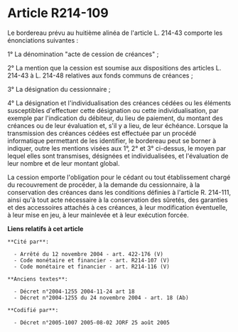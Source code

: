 # Article R214-109

Le bordereau prévu au huitième alinéa de l'article L. 214-43 comporte les énonciations suivantes :

1° La dénomination "acte de cession de créances" ;

2° La mention que la cession est soumise aux dispositions des articles L. 214-43 à L. 214-48 relatives aux fonds communs de
créances ;

3° La désignation du cessionnaire ;

4° La désignation et l'individualisation des créances cédées ou les éléments susceptibles d'effectuer cette désignation ou
cette individualisation, par exemple par l'indication du débiteur, du lieu de paiement, du montant des créances ou de leur
évaluation et, s'il y a lieu, de leur échéance. Lorsque la transmission des créances cédées est effectuée par un procédé
informatique permettant de les identifier, le bordereau peut se borner à indiquer, outre les mentions visées aux 1°, 2° et 3°
ci-dessus, le moyen par lequel elles sont transmises, désignées et individualisées, et l'évaluation de leur nombre et de leur
montant global.

La cession emporte l'obligation pour le cédant ou tout établissement chargé du recouvrement de procéder, à la demande du
cessionnaire, à la conservation des créances dans les conditions définies à l'article R. 214-111, ainsi qu'à tout acte
nécessaire à la conservation des sûretés, des garanties et des accessoires attachés à ces créances, à leur modification
éventuelle, à leur mise en jeu, à leur mainlevée et à leur exécution forcée.

**Liens relatifs à cet article**

	**Cité par**:

	  - Arrêté du 12 novembre 2004 - art. 422-176 (V)
	  - Code monétaire et financier - art. R214-107 (V)
	  - Code monétaire et financier - art. R214-116 (V)

	**Anciens textes**:

	  - Décret n°2004-1255 2004-11-24 art 18
	  - Décret n°2004-1255 du 24 novembre 2004 - art. 18 (Ab)

	**Codifié par**:

	  - Décret n°2005-1007 2005-08-02 JORF 25 août 2005
